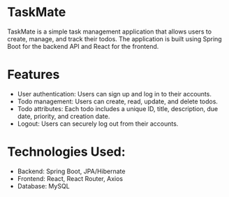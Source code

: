 # TaskMate
TaskMate is a simple task management application that allows users to create, manage, and track their todos. The application is built using Spring Boot for the backend API and React for the frontend.

# Features
- User authentication: Users can sign up and log in to their accounts.
- Todo management: Users can create, read, update, and delete todos.
- Todo attributes: Each todo includes a unique ID, title, description, due date, priority, and creation date.
- Logout: Users can securely log out from their accounts.

# Technologies Used:
- Backend: Spring Boot, JPA/Hibernate
- Frontend: React, React Router, Axios
- Database: MySQL

